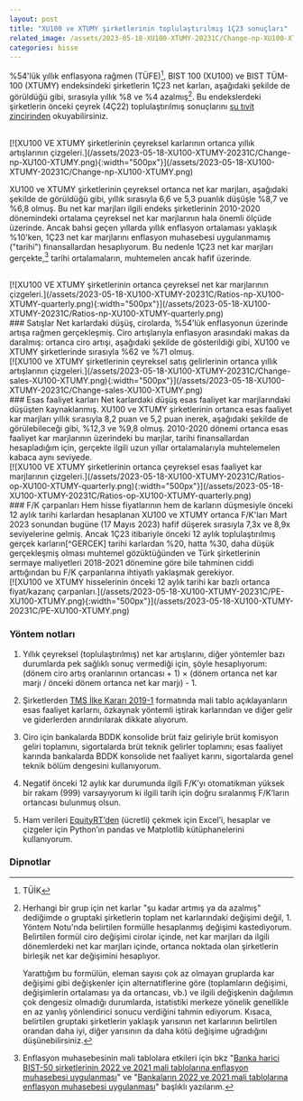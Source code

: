 ```yaml
---
layout: post
title: "XU100 ve XTUMY şirketlerinin toplulaştırılmış 1Ç23 sonuçları"
related_image: /assets/2023-05-18-XU100-XTUMY-20231C/Change-np-XU100-XTUMY.png
categories: hisse
---
```

%54'lük yıllık enflasyona rağmen (TÜFE)[^TUFE], BIST 100 (XU100) ve BIST TÜM-100 (XTUMY) endeksindeki şirketlerin 1Ç23 net karları, aşağıdaki şekilde de görüldüğü gibi, sırasıyla yıllık %8 ve %4 azalmış[^TOPLUKAR]. Bu endekslerdeki şirketlerin önceki çeyrek (4Ç22) toplulaştırılmış sonuçlarını [şu tıvit zincirinden](https://twitter.com/curiosus137/status/1636651634527723525?s=61&t=xz0eTA_OlH-y_4X4SF0aGg) okuyabilirsiniz.

<br/>
[![XU100 VE XTUMY şirketlerinin çeyreksel karlarının ortanca yıllık artışlarının çizgeleri.](/assets/2023-05-18-XU100-XTUMY-20231C/Change-np-XU100-XTUMY.png){:width="500px"}](/assets/2023-05-18-XU100-XTUMY-20231C/Change-np-XU100-XTUMY.png)
<br/>

XU100 ve XTUMY şirketlerinin çeyreksel ortanca net kar marjları, aşağıdaki şekilde de görüldüğü gibi, yıllık sırasıyla 6,6 ve 5,3 puanlık düşüşle %8,7 ve %6,8 olmuş. Bu net kar marjları ilgili endeks şirketlerinin 2010-2020 dönemindeki ortalama çeyreksel net kar marjlarının hala önemli ölçüde üzerinde. Ancak bahsi geçen yıllarda yıllık enflasyon ortalaması yaklaşık %10'ken, 1Ç23 net kar marjlarını enflasyon muhasebesi uygulanmamış ("tarihi") finansallardan hesaplıyorum. Bu nedenle 1Ç23 net kar marjları gerçekte,[^YAZILAR] tarihi ortalamaların, muhtemelen ancak hafif üzerinde.

<br/>
[![XU100 VE XTUMY şirketlerinin ortanca çeyreksel net kar marjlarının çizgeleri.](/assets/2023-05-18-XU100-XTUMY-20231C/Ratios-np-XU100-XTUMY-quarterly.png){:width="500px"}](/assets/2023-05-18-XU100-XTUMY-20231C/Ratios-np-XU100-XTUMY-quarterly.png)
<br/>
### Satışlar
Net karlardaki düşüş, cirolarda, %54'lük enflasyonun üzerinde artışa rağmen gerçekleşmiş. Ciro artışlarıyla enflasyon arasındaki makas da daralmış: ortanca ciro artışı, aşağıdaki şekilde de gösterildiği gibi, XU100 ve XTUMY şirketlerinde sırasıyla %62 ve %71 olmuş.

<br/>
[![XU100 ve XTUMY şirketlerinin çeyreksel satış gelirlerinin ortanca yıllık artışlarının çizgeleri.](/assets/2023-05-18-XU100-XTUMY-20231C/Change-sales-XU100-XTUMY.png){:width="500px"}](/assets/2023-05-18-XU100-XTUMY-20231C/Change-sales-XU100-XTUMY.png)
<br/>
### Esas faaliyet karları
Net karlardaki düşüş esas faaliyet kar marjlarındaki düşüşten kaynaklanmış. XU100 ve XTUMY şirketlerinin ortanca esas faaliyet kar marjları yıllık sırasıyla 8,2 puan ve 5,2 puan inerek, aşağıdaki şekilde de görülebileceği gibi, %12,3 ve %9,8 olmuş. 2010-2020 dönemi ortanca esas faaliyet kar marjlarının üzerindeki bu marjlar, tarihi finansallardan hesapladığım için, gerçekte ilgili uzun yıllar ortalamalarıyla muhtelemelen kabaca aynı seviyede.

<br/>
[![XU100 VE XTUMY şirketlerinin ortanca çeyreksel esas faaliyet kar marjlarının çizgeleri.](/assets/2023-05-18-XU100-XTUMY-20231C/Ratios-op-XU100-XTUMY-quarterly.png){:width="500px"}](/assets/2023-05-18-XU100-XTUMY-20231C/Ratios-op-XU100-XTUMY-quarterly.png)
<br/>
### F/K çarpanları
Hem hisse fiyatlarının hem de karların düşmesiyle önceki 12 aylık tarihi karlardan hesaplanan XU100 ve XTUMY ortanca F/K'ları Mart 2023 sonundan bugüne (17 Mayıs 2023) hafif düşerek sırasıyla 7,3x ve 8,9x seviyelerine gelmiş. Ancak 1Ç23 itibariyle önceki 12 aylık toplulaştırılmış gerçek karların[^GERCEK] tarihi karlardan %20, hatta %30, daha düşük gerçekleşmiş olması muhtemel gözüktüğünden ve Türk şirketlerinin sermaye maliyetleri 2018-2021 dönemine göre bile tahminen ciddi arttığından bu F/K çarpanlarına ihtiyatlı yaklaşmak gerekiyor.

<br/>
[![XU100 ve XTUMY hisselerinin önceki 12 aylık tarihi kar bazlı ortanca fiyat/kazanç çarpanları.](/assets/2023-05-18-XU100-XTUMY-20231C/PE-XU100-XTUMY.png){:width="500px"}](/assets/2023-05-18-XU100-XTUMY-20231C/PE-XU100-XTUMY.png)
<br/>

### Yöntem notları
1. Yıllık çeyreksel (toplulaştırılmış) net kar artışlarını, diğer yöntemler bazı durumlarda pek sağlıklı sonuç vermediği için, şöyle hesaplıyorum: (dönem ciro artış oranlarının ortancası  + 1) × (dönem ortanca net kar marjı / önceki dönem ortanca net kar marjı) - 1.

1. Şirketlerden [TMS İlke Kararı 2019-1](https://www.kgk.gov.tr/DynamicContentDetail/5292/TMS/TFRSlerin-Uygulanmasına-Yönelik-İlke-Kararları) formatında mali tablo açıklayanların esas faaliyet karlarnı, özkaynak yöntemli iştirak karlarından ve diğer gelir ve giderlerden arındırılarak dikkate alıyorum.

1. Ciro için bankalarda BDDK konsolide brüt faiz geliriyle brüt komisyon geliri toplamını, sigortalarda brüt teknik gelirler toplamını; esas faaliyet karında bankalarda BDDK konsolide net faaliyet karını, sigortalarda genel teknik bölüm dengesini kullanıyorum.

1. Negatif önceki 12 aylık kar durumunda ilgili F/K’yı otomatikman yüksek bir rakam (999) varsayıyorum ki ilgili tarih için doğru sıralanmış F/K’ların ortancası bulunmuş olsun.

1. Ham verileri [EquityRT’den](https://equityrt.com/) (ücretli) çekmek için Excel’i, hesaplar ve çizgeler için Python’ın pandas ve Matplotlib kütüphanelerini kullanıyorum.


### Dipnotlar
[^TUFE]: TÜİK

[^TOPLUKAR]: Herhangi bir grup için net karlar "şu kadar artmış ya da azalmış" dediğimde o gruptaki şirketlerin toplam net karlarındaki değişimi değil, 1. Yöntem Notu'nda belirtilen formülle hesaplanmış değişimi kastediyorum. Belirtilen formül ciro değişimi cirolar içinde, net kar marjları da ilgili dönemlerdeki net kar marjları içinde, ortanca noktada olan şirketlerin birleşik net kar değişimini hesaplıyor.

    Yarattığım bu formülün, eleman sayısı çok az olmayan gruplarda kar değişimi gibi değişkenler için alternatiflerine göre (toplamların değişimi, değişimlerin ortalaması ya da ortancası, vb.) ve ilgili değişkenin dağılımın çok dengesiz olmadığı durumlarda, istatistiki merkeze yönelik genellikle en az yanlış yönlendirici sonucu verdiğini tahmin ediyorum. Kısaca, belirtilen gruptaki şirketlerin yaklaşık yarısının net karlarının belirtilen orandan daha iyi, diğer yarısının da daha kötü değişime uğradığını düşünebilirsiniz.

[^YAZILAR]: Enflasyon muhasebesinin mali tablolara etkileri için bkz "[Banka harici BIST-50 şirketlerinin 2022 ve 2021 mali tablolarına enflasyon muhasebesi uygulanması](/hisse/2023/04/18/banka-disi-enflasyon-muhasebesi.html)" ve "[Bankaların 2022 ve 2021 mali tablolarına enflasyon muhasebesi uygulanması](/hisse/2023/04/14/bankalar-enflasyon-muhasebesi.html)" başlıklı yazılarım.

[^GERCEK]: Enflasyon muhasebesi uygulanmış, ve TÜFE yerine tercihen GSYH deflatörüne daha yakın bir aylık fiyat endeks serisinin baz alındığı, mali tablolardaki rakamları kastediyorum.